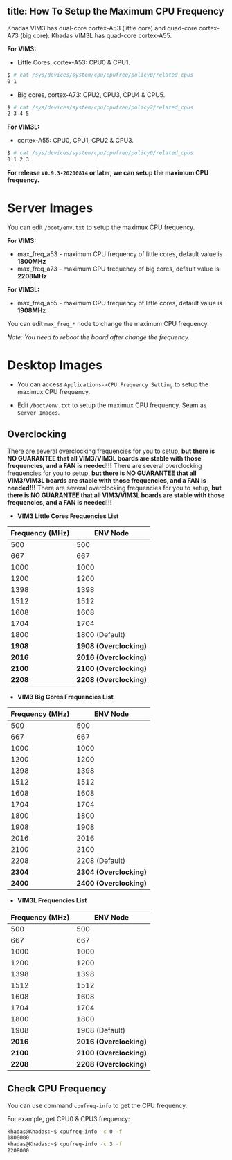 title: How To Setup the Maximum CPU Frequency
---

Khadas VIM3 has dual-core cortex-A53 (little core) and quad-core cortex-A73 (big core).
Khadas VIM3L has quad-core cortex-A55.

**For VIM3:**

* Little Cores, cortex-A53: CPU0 & CPU1.

```sh
$ # cat /sys/devices/system/cpu/cpufreq/policy0/related_cpus
0 1
```

* Big cores, cortex-A73: CPU2, CPU3, CPU4 & CPU5.

```sh
$ # cat /sys/devices/system/cpu/cpufreq/policy2/related_cpus
2 3 4 5
```

**For VIM3L:**

* cortex-A55: CPU0, CPU1, CPU2 & CPU3.

```sh
$ # cat /sys/devices/system/cpu/cpufreq/policy0/related_cpus
0 1 2 3
```

**For release `V0.9.3-20200814` or later, we can setup the maximum CPU frequency.**

# Server Images

You can edit `/boot/env.txt` to setup the maximux CPU frequency.

**For VIM3:**

* max_freq_a53 - maximum CPU frequency of little cores, default value is **1800MHz**
* max_freq_a73 - maximum CPU frequency of big cores, default value is **2208MHz**

**For VIM3L:**

* max_freq_a55 - maximum CPU frequency of little cores, default value is **1908MHz**

You can edit `max_freq_*` node to change the maximum CPU frequency.

*Note: You need to reboot the board after change the frequency.*


# Desktop Images

* You can access `Applications->CPU Frequency Setting` to setup the maximux CPU frequency.

* Edit `/boot/env.txt` to setup the maximux CPU frequency. Seam as `Server Images`.

## Overclocking

There are several overclocking frequencies for you to setup, **but there is NO GUARANTEE that all VIM3/VIM3L boards are stable with those frequencies, and a FAN is needed!!!**
There are several overclocking frequencies for you to setup, **but there is NO GUARANTEE that all VIM3/VIM3L boards are stable with those frequencies, and a FAN is needed!!!**
There are several overclocking frequencies for you to setup, **but there is NO GUARANTEE that all VIM3/VIM3L boards are stable with those frequencies, and a FAN is needed!!!**

* **VIM3 Little Cores Frequencies List**

|  Frequency (MHz)   | ENV Node  |
|  ----  | ----  |
| 500  | 500 |
| 667  | 667 |
| 1000  | 1000 |
| 1200  | 1200 |
| 1398  | 1398 |
| 1512  | 1512 |
| 1608  | 1608 |
| 1704  | 1704 |
| 1800  | 1800 (Default)|
| **1908**  | **1908 (Overclocking)**|
| **2016**  | **2016 (Overclocking)**|
| **2100**  | **2100 (Overclocking)**|
| **2208**  | **2208 (Overclocking)**|

* **VIM3 Big Cores Frequencies List**

|  Frequency (MHz)   | ENV Node  |
|  ----  | ----  |
| 500  | 500 |
| 667  | 667 |
| 1000  | 1000 |
| 1200  | 1200 |
| 1398  | 1398 |
| 1512  | 1512 |
| 1608  | 1608 |
| 1704  | 1704 |
| 1800  | 1800 |
| 1908  | 1908 |
| 2016  | 2016 |
| 2100  | 2100 |        
| 2208  | 2208 (Default)|
| **2304**  | **2304 (Overclocking)**|
| **2400**  | **2400 (Overclocking)**|

* **VIM3L Frequencies List**

|  Frequency (MHz)   | ENV Node  |
|  ----  | ----  |
| 500  | 500 |
| 667  | 667 |
| 1000  | 1000 |
| 1200  | 1200 |
| 1398  | 1398 |
| 1512  | 1512 |
| 1608  | 1608 |
| 1704  | 1704 |
| 1800  | 1800 |
| 1908  | 1908 (Default)|
| **2016**  | **2016 (Overclocking)**|
| **2100**  | **2100 (Overclocking)**|
| **2208**  | **2208 (Overclocking)**|


## Check CPU Frequency

You can use command `cpufreq-info` to get the CPU frequency.

For example, get CPU0 & CPU3 frequency:

```sh
khadas@Khadas:~$ cpufreq-info -c 0 -f
1800000
khadas@Khadas:~$ cpufreq-info -c 3 -f
2208000
```



